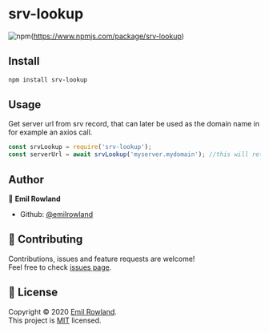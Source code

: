 # srv-lookup 
![npm](https://img.shields.io/npm/v/srv-lookup)(https://www.npmjs.com/package/srv-lookup) 

## Install

```sh
npm install srv-lookup
```

## Usage

Get server url from srv record, that can later be used as the domain name in for example an axios call.
```javascript
const srvLookup = require('srv-lookup');
const serverUrl = await srvLookup('myserver.mydomain'); //this will return something like serverurl:serverport
```

## Author

👤 **Emil Rowland**

* Github: [@emilrowland](https://github.com/emilrowland)

## 🤝 Contributing

Contributions, issues and feature requests are welcome!<br />Feel free to check [issues page](https://github.com/emilrowland/srv-lookup/issues). 

## 📝 License

Copyright © 2020 [Emil Rowland](https://github.com/emilrowland).<br />
This project is [MIT](https://github.com/emilrowland/srv-lookup/blob/master/LICENSE) licensed.